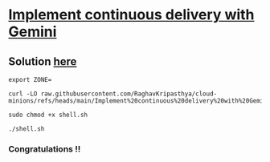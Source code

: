 # [Implement continuous delivery with Gemini](https://www.cloudskillsboost.google/course_templates/882/labs/476337)

## Solution [here]()


```
export ZONE=
```
```
curl -LO raw.githubusercontent.com/RaghavKripasthya/cloud-minions/refs/heads/main/Implement%20continuous%20delivery%20with%20Gemini/shell.sh

sudo chmod +x shell.sh

./shell.sh
```

### Congratulations !!
